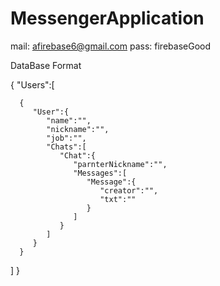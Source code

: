 # MessengerApplication

mail: afirebase6@gmail.com
pass: firebaseGood

DataBase Format

{
   "Users":[
   
      {
         "User":{
            "name":"",
            "nickname":"",
            "job":"",
            "Chats":[
               "Chat":{
                  "parnterNickname":"",
                  "Messages":[
                     "Message":{
                        "creator":"",
                        "txt":""
                     }
                  ]
               }
            ]
         }
      }
   ]
}

